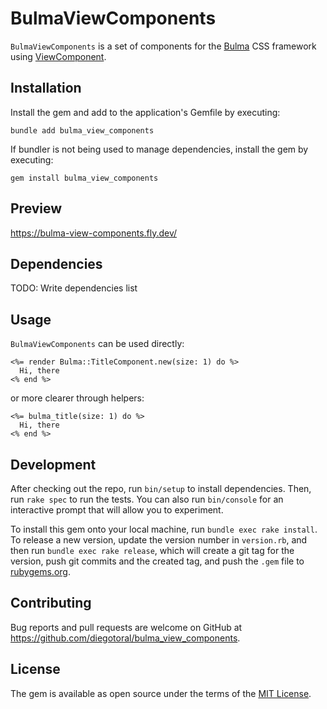 # BulmaViewComponents

`BulmaViewComponents` is a set of components for the [Bulma](https://bulma.io) CSS framework using [ViewComponent](https://viewcomponent.org/).

## Installation

Install the gem and add to the application's Gemfile by executing:

    bundle add bulma_view_components

If bundler is not being used to manage dependencies, install the gem by executing:

    gem install bulma_view_components

## Preview

https://bulma-view-components.fly.dev/

## Dependencies

TODO: Write dependencies list

## Usage

`BulmaViewComponents` can be used directly:

```erb
<%= render Bulma::TitleComponent.new(size: 1) do %>
  Hi, there
<% end %>
```

or more clearer through helpers:

```erb
<%= bulma_title(size: 1) do %>
  Hi, there
<% end %>
```

## Development

After checking out the repo, run `bin/setup` to install dependencies. Then, run `rake spec` to run the tests. You can also run `bin/console` for an interactive prompt that will allow you to experiment.

To install this gem onto your local machine, run `bundle exec rake install`. To release a new version, update the version number in `version.rb`, and then run `bundle exec rake release`, which will create a git tag for the version, push git commits and the created tag, and push the `.gem` file to [rubygems.org](https://rubygems.org).

## Contributing

Bug reports and pull requests are welcome on GitHub at https://github.com/diegotoral/bulma_view_components.

## License

The gem is available as open source under the terms of the [MIT License](https://opensource.org/licenses/MIT).
